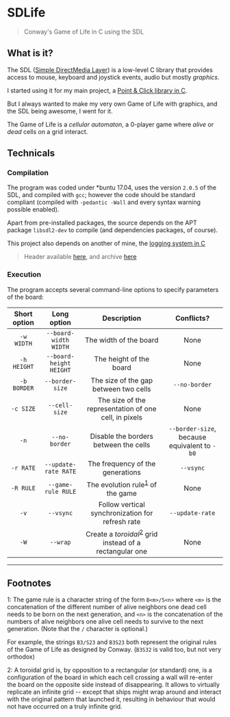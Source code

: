 # SDLife

> Conway's Game of Life in C using the SDL


## What is it?

The SDL ([Simple DirectMedia Layer][sdl]) is a low-level C
library that provides access to mouse, keyboard and joystick events, audio but
mostly *graphics*.

I started using it for my main project, a
[Point & Click library in C][c-pnc].

But I always wanted to make my very own Game of Life with graphics, and the SDL
being awesome, I went for it.

The Game of Life is a *cellular automaton*, a 0-player game where *alive* or
*dead* cells on a grid interact.


## Technicals

### Compilation

The program was coded under *buntu 17.04, uses the version `2.0.5` of the SDL,
and compiled with `gcc`; however the code should be standard compliant (compiled
with `-pedantic -Wall` and every syntax warning possible enabled).

Apart from pre-installed packages, the source depends on the APT package
`libsdl2-dev` to compile (and dependencies packages, of course).

This project also depends on another of mine, the [logging system in C][log.git]

> Header available [here][log.h],
> and archive [here][liblog.a]


### Execution

The program accepts several command-line options to specify parameters of the
board:

Short option|Long option|Description|Conflicts?
:----:|:---:|:----:|:----:
`-w WIDTH`|`--board-width WIDTH`|The width of the board|None
`-h HEIGHT`|`--board-height  HEIGHT`|The height of the board|None
`-b BORDER`|`--border-size`|The size of the gap between two cells|`--no-border`
`-c SIZE`|`--cell-size`|The size of the representation of one cell, in pixels|None
`-n`|`--no-border`|Disable the borders between the cells|`--border-size`, because equivalent to `-b0`
`-r RATE`|`--update-rate RATE`|The frequency of the generations|`--vsync`
`-R RULE`|`--game-rule RULE`|The evolution rule<sup>[1](#1)</sup> of the game|None
`-v`|`--vsync`|Follow vertical synchronization for refresh rate|`--update-rate`
`-W`|`--wrap`|Create a *toroidal*<sup>[2](#2)</sup> grid instead of a rectangular one|None


***

## Footnotes

<a name="1">1</a>: The game rule is a character string of the form `B<m>/S<n>`
where `<m>` is the concatenation of the different number of alive neighbors one
dead cell needs to be born on the next generation, and `<n>` is the
concatenation of the numbers of alive neighbors one alive cell needs to survive
to the next generation. (Note that the `/` character is optional.)

For example, the strings `B3/S23` and `B3S23` both represent the original rules
of the Game of Life as designed by Conway. (`B3S32` is valid too, but not very
orthodox)

<a name="2">2</a>: A toroidal grid is, by opposition to a rectangular (or
standard) one, is a configuration of the board in which each cell crossing a
wall will re-enter the board on the opposite side instead of disappearing. It
allows to virtually replicate an infinite grid -- except that ships might wrap
around and interact with the original pattern that launched it, resulting in
behaviour that would not have occurred on a truly infinite grid.


[sdl]: http://www.libsdl.org "The SDL website"
[c-pnc]: https://github.com/Moonstroke/C-SDL-Point-Click.git "C+SDL / Point & Click"
[log.git]: https://github.com/Moonstroke/C-log.git "C / log"
[log.h]: https://drive.google.com/uc?id=1abiyY2pTgT5ADHqDJs_0YMSv3cDdelAq "log.h"
[liblog.a]: https://drive.google.com/uc?id=10YVKVufUiqVuuotLexu5ZQHP4d_UvKq0 "liblog.a"
